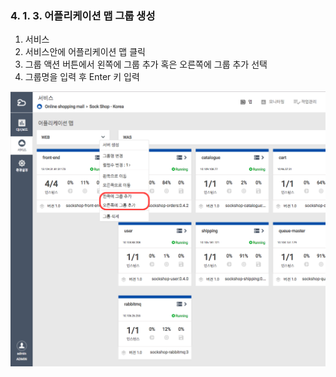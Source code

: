### 4. 1. 3. 어플리케이션 맵 그룹 생성

1. 서비스
2. 서비스안에 어플리케이션 맵 클릭
3. 그룹 액션 버튼에서 왼쪽에 그룹 추가 혹은 오른쪽에 그룹 추가 선택
4. 그룹명을 입력 후 Enter 키 입력

![](/assets/group_create.png)

